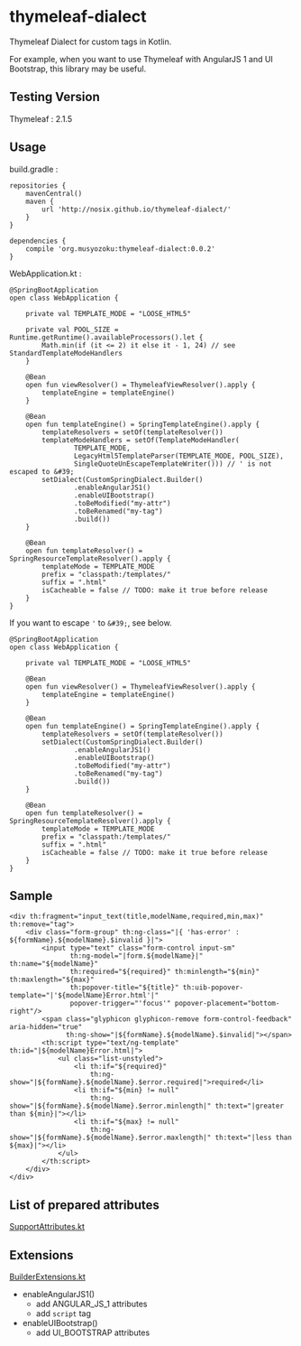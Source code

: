 # thymeleaf-dialect

Thymeleaf Dialect for custom tags in Kotlin.

For example, when you want to use Thymeleaf with AngularJS 1 and UI Bootstrap, this library may be useful.

## Testing Version

Thymeleaf : 2.1.5

## Usage

build.gradle :

```
repositories {
	mavenCentral()
	maven {
		url 'http://nosix.github.io/thymeleaf-dialect/'
	}
}

dependencies {
	compile 'org.musyozoku:thymeleaf-dialect:0.0.2'
}
```

WebApplication.kt :

```
@SpringBootApplication
open class WebApplication {

    private val TEMPLATE_MODE = "LOOSE_HTML5"

    private val POOL_SIZE = Runtime.getRuntime().availableProcessors().let {
        Math.min(if (it <= 2) it else it - 1, 24) // see StandardTemplateModeHandlers
    }

    @Bean
    open fun viewResolver() = ThymeleafViewResolver().apply {
        templateEngine = templateEngine()
    }

    @Bean
    open fun templateEngine() = SpringTemplateEngine().apply {
        templateResolvers = setOf(templateResolver())
        templateModeHandlers = setOf(TemplateModeHandler(
                TEMPLATE_MODE,
                LegacyHtml5TemplateParser(TEMPLATE_MODE, POOL_SIZE),
                SingleQuoteUnEscapeTemplateWriter())) // ' is not escaped to &#39;
        setDialect(CustomSpringDialect.Builder()
                .enableAngularJS1()
                .enableUIBootstrap()
                .toBeModified("my-attr")
                .toBeRenamed("my-tag")
                .build())
    }

    @Bean
    open fun templateResolver() = SpringResourceTemplateResolver().apply {
        templateMode = TEMPLATE_MODE
        prefix = "classpath:/templates/"
        suffix = ".html"
        isCacheable = false // TODO: make it true before release
    }
}
```

If you want to escape `'` to `&#39;`, see below.

```
@SpringBootApplication
open class WebApplication {

    private val TEMPLATE_MODE = "LOOSE_HTML5"

    @Bean
    open fun viewResolver() = ThymeleafViewResolver().apply {
        templateEngine = templateEngine()
    }

    @Bean
    open fun templateEngine() = SpringTemplateEngine().apply {
        templateResolvers = setOf(templateResolver())
        setDialect(CustomSpringDialect.Builder()
                .enableAngularJS1()
                .enableUIBootstrap()
                .toBeModified("my-attr")
                .toBeRenamed("my-tag")
                .build())
    }

    @Bean
    open fun templateResolver() = SpringResourceTemplateResolver().apply {
        templateMode = TEMPLATE_MODE
        prefix = "classpath:/templates/"
        suffix = ".html"
        isCacheable = false // TODO: make it true before release
    }
}
```

## Sample

```
<div th:fragment="input_text(title,modelName,required,min,max)" th:remove="tag">
    <div class="form-group" th:ng-class="|{ 'has-error' : ${formName}.${modelName}.$invalid }|">
        <input type="text" class="form-control input-sm"
               th:ng-model="|form.${modelName}|" th:name="${modelName}"
               th:required="${required}" th:minlength="${min}" th:maxlength="${max}"
               th:popover-title="${title}" th:uib-popover-template="|'${modelName}Error.html'|"
               popover-trigger="'focus'" popover-placement="bottom-right"/>
        <span class="glyphicon glyphicon-remove form-control-feedback" aria-hidden="true"
              th:ng-show="|${formName}.${modelName}.$invalid|"></span>
        <th:script type="text/ng-template" th:id="|${modelName}Error.html|">
            <ul class="list-unstyled">
                <li th:if="${required}"
                    th:ng-show="|${formName}.${modelName}.$error.required|">required</li>
                <li th:if="${min} != null"
                    th:ng-show="|${formName}.${modelName}.$error.minlength|" th:text="|greater than ${min}|"></li>
                <li th:if="${max} != null"
                    th:ng-show="|${formName}.${modelName}.$error.maxlength|" th:text="|less than ${max}|"></li>
            </ul>
        </th:script>
    </div>
</div>
```

## List of prepared attributes

[SupportAttributes.kt](https://github.com/nosix/thymeleaf-dialect/blob/master/src/main/kotlin/org/musyozoku/thymeleaf/dialect/SupportAttributes.kt)

## Extensions

[BuilderExtensions.kt](https://github.com/nosix/thymeleaf-dialect/blob/master/src/main/kotlin/org/musyozoku/thymeleaf/dialect/BuilderExtensions.kt)

- enableAngularJS1()
    - add ANGULAR_JS_1 attributes
    - add `script` tag
- enableUIBootstrap()
    - add UI_BOOTSTRAP attributes

